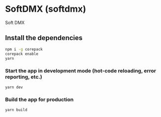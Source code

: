# SoftDMX (softdmx)

Soft DMX

## Install the dependencies
```bash
npm i -g corepack
corepack enable
yarn
```

### Start the app in development mode (hot-code reloading, error reporting, etc.)
```bash
yarn dev
```


### Build the app for production
```bash
yarn build
```